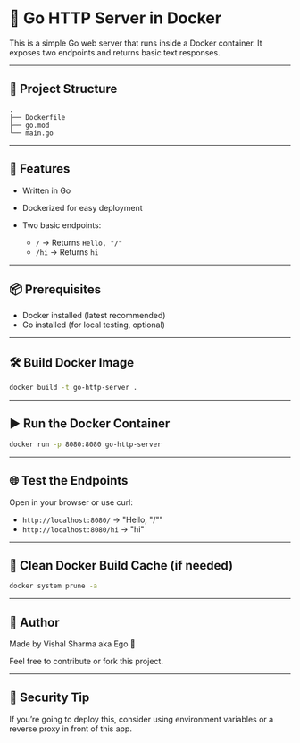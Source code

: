 # 🐳 Go HTTP Server in Docker

This is a simple Go web server that runs inside a Docker container. It exposes two endpoints and returns basic text responses.

---

## 📁 Project Structure

```
.
├── Dockerfile
├── go.mod
└── main.go
```

---

## 🚀 Features

* Written in Go
* Dockerized for easy deployment
* Two basic endpoints:

  * `/` → Returns `Hello, "/"`
  * `/hi` → Returns `hi`

---

## 📦 Prerequisites

* Docker installed (latest recommended)
* Go installed (for local testing, optional)

---

## 🛠 Build Docker Image

```bash
docker build -t go-http-server .
```

---

## ▶️ Run the Docker Container

```bash
docker run -p 8080:8080 go-http-server
```

---

## 🌐 Test the Endpoints

Open in your browser or use curl:

* `http://localhost:8080/` → "Hello, "/""
* `http://localhost:8080/hi` → "hi"

---

## 🧹 Clean Docker Build Cache (if needed)

```bash
docker system prune -a
```

---

## 💬 Author

Made by Vishal Sharma aka Ego 🙌

Feel free to contribute or fork this project.

---

## 🔐 Security Tip

If you’re going to deploy this, consider using environment variables or a reverse proxy in front of this app.
